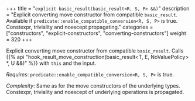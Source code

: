 +++
title = "`explicit basic_result(basic_result<R, S, P> &&)`"
description = "Explicit converting move constructor from compatible `basic_result`. Available if `predicate::enable_compatible_conversion<R, S, P>` is true. Constexpr, triviality and noexcept propagating."
categories = ["constructors", "explicit-constructors", "converting-constructors"]
weight = 320
+++

Explicit converting move constructor from compatible `basic_result`. Calls {{% api "hook_result_move_construction(basic_result<T, E, NoValuePolicy> *, U &&)" %}} with `this` and the input.

*Requires*: `predicate::enable_compatible_conversion<R, S, P>` is true.

*Complexity*: Same as for the move constructors of the underlying types. Constexpr, triviality and noexcept of underlying operations is propagated.
